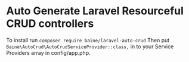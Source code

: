 # Auto Generate Laravel Resourceful CRUD controllers

To install run ```composer require baine/laravel-auto-crud```
Then put ```Baine\AutoCrud\AutoCrudServiceProvider::class,``` in to your Service Providers array in config/app.php.